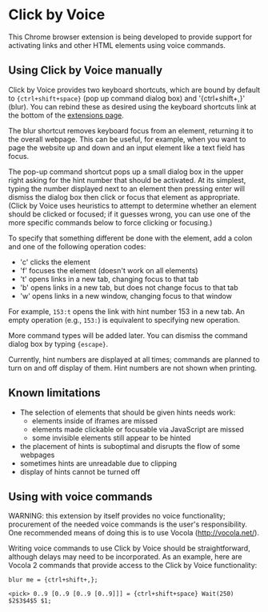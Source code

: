 # Click by Voice

This Chrome browser extension is being developed to provide support
for activating links and other HTML elements using voice commands.


## Using Click by Voice manually

Click by Voice provides two keyboard shortcuts, which are bound by
default to `{ctrl+shift+space}` (pop up command dialog box) and
'{ctrl+shift+,}' (blur).  You can rebind these as desired using the
keyboard shortcuts link at the bottom of the <a
href="chrome://extensions/">extensions page</a>.

The blur shortcut removes keyboard focus from an element, returning it
to the overall webpage.  This can be useful, for example, when you want
to page the website up and down and an input element like a text field
has focus.

The pop-up command shortcut pops up a small dialog box in the upper
right asking for the hint number that should be activated.  At its
simplest, typing the number displayed next to an element then pressing
enter will dismiss the dialog box then click or focus that element as
appropriate.  (Click by Voice uses heuristics to attempt to determine
whether an element should be clicked or focused; if it guesses wrong,
you can use one of the more specific commands below to force clicking or
focusing.)

To specify that something different be done with the element, add a
colon and one of the following operation codes:

* 'c' clicks the element
* 'f' focuses the element (doesn't work on all elements)
* 't' opens links in a new tab, changing focus to that tab
* 'b' opens links in a new tab, but does not change focus to that tab
* 'w' opens links in a new window, changing focus to that window

For example, `153:t` opens the link with hint number 153 in a new tab.
An empty operation (e.g., `153:`) is equivalent to specifying new
operation.

More command types will be added later.  You can dismiss the command
dialog box by typing `{escape}`.

Currently, hint numbers are displayed at all times; commands are planned to
turn on and off display of them.  Hint numbers are not shown when
printing.


## Known limitations

* The selection of elements that should be given hints needs work:
  * elements inside of iframes are missed
  * elements made clickable or focusable via JavaScript are missed
  * some invisible elements still appear to be hinted
* the placement of hints is suboptimal and disrupts the flow of some webpages
* sometimes hints are unreadable due to clipping
* display of hints cannot be turned off


## Using with voice commands

WARNING: this extension by itself provides no voice functionality;
procurement of the needed voice commands is the user's
responsibility. One recommended means of doing this is to use Vocola
(http://vocola.net/).

Writing voice commands to use Click by Voice should be straightforward,
although delays may need to be incorporated.  As an example, here are
Vocola 2 commands that provide access to the Click by Voice
functionality:

    blur me = {ctrl+shift+,};

    <pick> 0..9 [0..9 [0..9 [0..9]]] = {ctrl+shift+space} Wait(250) $2$3$4$5 $1;

